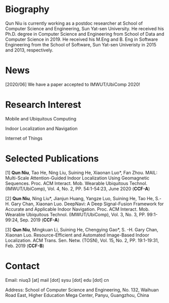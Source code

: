 



Biography
======

Qun Niu is currently working as a postdoc researcher at School of Computer Science and Engineering, Sun Yat-sen University.
He received his Ph.D. degree in Computer Science and Engineering from School of Data and Computer Science in 2019. He received his M.Eng and B. Eng in Software Engineering from the School of Software, Sun Yat-sen Univeristy in 2015 and 2013, respectively.



News
======

[2020/06] We have a paper accepted to IMWUT/UbiComp 2020! 




Research Interest
======

Mobile and Ubiquitous Computing

Indoor Localization and Navigation

Internet of Things



Selected Publications
======

[1]  **Qun Niu**, Tao He, Ning Liu, Suining He, Xiaonan Luo*, Fan Zhou. MAIL: Multi-Scale Attention-Guided Indoor Localization Using Geomagnetic Sequences. Proc. ACM Interact. Mob. Wearable Ubiquitous Technol. (IMWUT/UbiComp), Vol. 4, No. 2, PP. 54:1-54:23, June 2020 (**CCF-A**)

[2]  **Qun Niu**, Ning Liu*, Jianjun Huang, Yangze Luo, Suining He, Tao He, S.-H. Gary Chan, Xiaonan Luo. DeepNavi: A Deep Signal-Fusion Framework for Accurate and Applicable Indoor Navigation. Proc. ACM Interact. Mob. Wearable Ubiquitous Technol. (IMWUT/UbiComp), Vol. 3, No. 3, PP. 99:1-99:24, Sep. 2019 (**CCF-A**)

[3]  **Qun Niu**, Mingkuan Li, Suining He, Chengying Gao*, S. -H. Gary Chan, Xiaonan Luo. Resource-Efficient and Automated Image-Based Indoor Localization. ACM Trans. Sen. Netw. (TOSN), Vol. 15, No. 2, PP. 19:1-19:31, Feb. 2019 (**CCF-B**)



Contact
======
Email: niuq3 [at] mail [dot] sysu [dot] edu [dot] cn

Address: School of Computer Science and Engineering, No. 132, Waihuan Road East, Higher Education Mega Center, Panyu, Guangzhou, China


